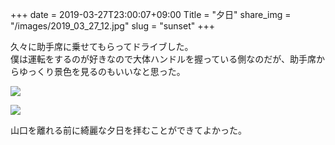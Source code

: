 +++
date  = 2019-03-27T23:00:07+09:00
Title = "夕日"
share_img = "/images/2019_03_27_12.jpg"
slug = "sunset"
+++

久々に助手席に乗せてもらってドライブした。<br>
僕は運転をするのが好きなので大体ハンドルを握っている側なのだが、助手席からゆっくり景色を見るのもいいなと思った。

![](/images/2019_03_27_12.jpg)

![](/images/2019_03_27_13.jpg)

山口を離れる前に綺麗な夕日を拝むことができてよかった。

